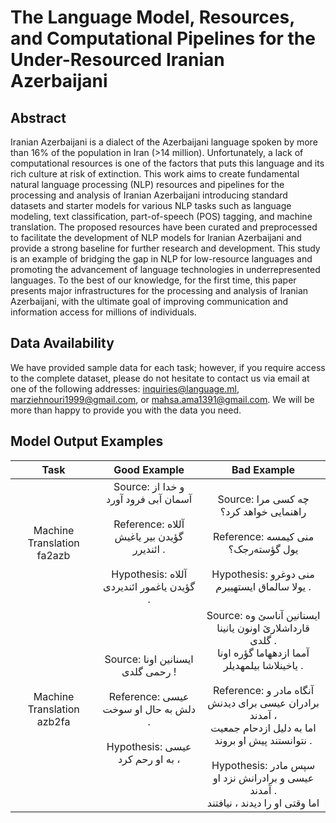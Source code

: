 # The Language Model, Resources, and Computational Pipelines for the Under-Resourced Iranian Azerbaijani

## Abstract
Iranian Azerbaijani is a dialect of the Azerbaijani language spoken by more than 16% of the population in Iran (>14 million). Unfortunately, a lack of computational resources is one of the factors that puts this language and its rich culture at risk of extinction. This work aims to create fundamental natural language processing (NLP) resources and pipelines for the processing and analysis of Iranian Azerbaijani introducing standard datasets and starter models for various NLP tasks such as language modeling, text classification, part-of-speech (POS) tagging, and machine translation. The proposed resources have been curated and preprocessed to facilitate the development of NLP models for Iranian Azerbaijani and provide a strong baseline for further research and development. This study is an example of bridging the gap in NLP for low-resource languages and promoting the advancement of language technologies in underrepresented languages. To the best of our knowledge, for the first time, this paper presents major infrastructures for the processing and analysis of Iranian Azerbaijani, with the ultimate goal of improving communication and information access for millions of individuals. 

## Data Availability
We have provided sample data for each task; however, if you require access to the complete dataset, please do not hesitate to contact us via email at one of the following addresses: inquiries@language.ml, marziehnouri1999@gmail.com, or mahsa.ama1391@gmail.com. We will be more than happy to provide you with the data you need.

## Model Output Examples

|            Task            |                                                               Good Example                                                              |                                                                                                                                                          Bad Example                                                                                                                                                          |
|:--------------------------:|:---------------------------------------------------------------------------------------------------------------------------------------:|:-----------------------------------------------------------------------------------------------------------------------------------------------------------------------------------------------------------------------------------------------------------------------------------------------------------------------------:|
| Machine Translation fa2azb | Source: و خدا از آسمان آبی فرود آورد<br><br>Reference: آللاه گؤیدن بیر یاغیش ائندیرر .<br><br>Hypothesis: آللاه گؤیدن یاغمور ائندیردی . |                                                                                             Source: چه کسی مرا راهنمایی خواهد کرد؟<br><br>Reference: منی کیمسه یول گؤسته‌رجک؟<br><br>Hypothesis: منی دوغرو یولا سالماق ایستهییرم .                                                                                             |
| Machine Translation azb2fa |          Source: ایسنانین اونا رحمی گلدی !<br><br>Reference: عیسی دلش به حال او سوخت .<br><br>Hypothesis: عیسی به او رحم کرد ،          | Source: ایسنانین آناسێ وه قارداشلارێ اونون یانینا گلدی .<br> آمما ازدههاما گؤره اونا یاخینلاشا بیلمهدیلر .<br><br>Reference: آنگاه مادر و برادران عیسی برای دیدنش آمدند ، <br>اما به دلیل ازدحام جمعیت نتوانستند پیش او بروند .<br><br>Hypothesis: سپس مادر عیسی و برادرانش نزد او آمدند . <br>اما وقتی او را دیدند ، نیافتند |
